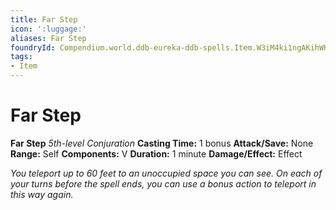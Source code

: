 ```yaml
---
title: Far Step
icon: ':luggage:'
aliases: Far Step
foundryId: Compendium.world.ddb-eureka-ddb-spells.Item.W3iM4ki1ngAKihWK
tags:
- Item
---
```


# Far Step

**Far Step**
_5th-level Conjuration_
**Casting Time:** 1 bonus
**Attack/Save:** None
**Range:** Self
**Components:** V
**Duration:** 1 minute
**Damage/Effect:** Effect

*You teleport up to 60 feet to an unoccupied space you can see. On each of your turns before the spell ends, you can use a bonus action to teleport in this way again.*